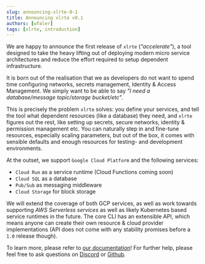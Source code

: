 ```yaml
---
slug: announcing-xlrte-0-1
title: Announcing xlrte v0.1
authors: [wfaler]
tags: [xlrte, introduction]
---
```


We are happy to announce the first release of `xlrte` (_"accelerate"_), a tool designed to take the heavy lifting out of deploying modern micro service architectures and reduce the effort required to setup dependent infrastructure.

It is born out of the realisation that we as developers do not want to spend time configuring networks, secrets management, Identity & Access Management. We simply want to be able to say _"I need a database/message topic/storage bucket/etc"_.

This is precisely the problem `xlrte` solves: you define your services, and tell the tool what dependent resources (like a database) they need, and `xlrte` figures out the rest, like setting up secrets, secure networks, identity & permission management etc.
You can naturally step in and fine-tune resources, especially scaling parameters, but out of the box, it comes with sensible defaults and enough resources for testing- and development environments.

At the outset, we support `Google Cloud Platform` and the following services:

* `Cloud Run` as a service runtime (Cloud Functions coming soon)
* `Cloud SQL` as a database
* `Pub/Sub` as messaging middleware 
* `Cloud Storage` for block storage

We will extend the coverage of both GCP services, as well as work towards supporting _AWS Serverless services_ as well as likely Kubernetes based service runtimes in the future. The core CLI has an extensible API, which means anyone can create their own resource & cloud provider implementations (API does not come with any stability promises before a `1.0` release though).

To learn more, please refer to [our documentation](http://localhost:3000/docs/intro)!
For further help, please feel free to ask questions on [Discord](https://discord.com/invite/PakzubspHR) or [Github](https://github.com/xlrte/core).
